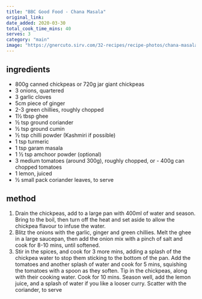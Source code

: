 ```yaml
---
title: "BBC Good Food - Chana Masala"
original_link:
date_added: 2020-03-30
total_cook_time_mins: 40
serves: 3
category: "main"
image: "https://gnercuto.sirv.com/32-recipes/recipe-photos/chana-masala.png"
---
```


## ingredients

- 800g canned chickpeas or 720g jar giant chickpeas
- 3 onions, quartered
- 3 garlic cloves
- 5cm piece of ginger
- 2-3 green chillies, roughly chopped
- 1½ tbsp ghee
- ½ tsp ground coriander
- ½ tsp ground cumin
- ½ tsp chilli powder (Kashmiri if possible)
- 1 tsp turmeric
- 1 tsp garam masala
- 1 ½ tsp amchoor powder (optional)
- 3 medium tomatoes (around 300g), roughly chopped, or - 400g can chopped tomatoes
- 1 lemon, juiced
- ½ small pack coriander leaves, to serve

## method

1. Drain the chickpeas, add to a large pan with 400ml of water and season. Bring to the boil, then turn off the heat and set aside to allow the chickpea flavour to infuse the water.
2. Blitz the onions with the garlic, ginger and green chillies. Melt the ghee in a large saucepan, then add the onion mix with a pinch of salt and cook for 8-10 mins, until softened.
3. Stir in the spices, and cook for 3 more mins, adding a splash of the chickpea water to stop them sticking to the bottom of the pan. Add the tomatoes and another splash of water and cook for 5 mins, squishing the tomatoes with a spoon as they soften. Tip in the chickpeas, along with their cooking water. Cook for 10 mins. Season well, add the lemon juice, and a splash of water if you like a looser curry. Scatter with the coriander, to serve
